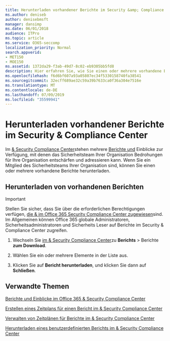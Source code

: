 ```yaml
---
title: Herunterladen vorhandener Berichte im Security &amp; Compliance Center
ms.author: deniseb
author: denisebmsft
manager: dansimp
ms.date: 06/01/2018
audience: ITPro
ms.topic: article
ms.service: O365-seccomp
localization_priority: Normal
search.appverid:
- MET150
- MOE150
ms.assetid: 1372da29-f3ab-49d7-8c02-eb9305bb5fd8
description: Hier erfahren Sie, wie Sie einen oder mehrere vorhandene Berichte im &amp; Security Compliance Center herunterladen.
ms.openlocfilehash: f6d6bf607a93a05807ec34f5330158740fa38541
ms.sourcegitcommit: 32ecff689ae32c59a39b7633ca0f36a304e7516e
ms.translationtype: MT
ms.contentlocale: de-DE
ms.lasthandoff: 07/09/2019
ms.locfileid: "35599941"
---
```

# <a name="download-existing-reports-in-the-security-amp-compliance-center"></a>Herunterladen vorhandener Berichte im Security &amp; Compliance Center

Im [ &amp; Security Compliance Center](https://protection.office.com)stehen mehrere [Berichte und](reports-and-insights-in-security-and-compliance.md) Einblicke zur Verfügung, mit denen das Sicherheitsteam Ihrer Organisation Bedrohungen für Ihre Organisation entschärfen und adressieren kann. Wenn Sie ein Mitglied des Sicherheitsteams Ihrer Organisation sind, können Sie einen oder mehrere vorhandene Berichte herunterladen. 
  
## <a name="download-existing-reports"></a>Herunterladen von vorhandenen Berichten

> [!IMPORTANT]
> Stellen Sie sicher, dass Sie über die erforderlichen Berechtigungen verfügen, [die &amp; im Office 365 Security Compliance Center zugewiesen](permissions-in-the-security-and-compliance-center.md)sind. Im Allgemeinen können Office 365 globale Administratoren, Sicherheitsadministratoren und Sicherheits Leser auf Berichte im Security &amp; Compliance Center zugreifen. 
  
1. Wechseln Sie [im &amp; Security Compliance Center](https://protection.office.com)zu **Berichts** \> Berichte **zum Download**.
    
2. Wählen Sie ein oder mehrere Elemente in der Liste aus.
    
3. Klicken Sie auf **Bericht herunterladen**, und klicken Sie dann auf **Schließen**.
    
## <a name="related-topics"></a>Verwandte Themen

[Berichte und Einblicke im Office 365 &amp; Security Compliance Center](reports-and-insights-in-security-and-compliance.md)
  
[Erstellen eines Zeitplans für einen Bericht im &amp; Security Compliance Center](create-a-schedule-for-a-report.md)
  
[Verwalten von Zeitplänen für Berichte im &amp; Security Compliance Center](manage-schedules-for-multiple-reports.md)
  
[Herunterladen eines benutzerdefinierten Berichts im &amp; Security Compliance Center](set-up-and-download-a-custom-report.md)
  

